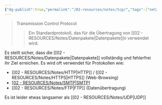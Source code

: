 ```yaml
---
{"dg-publish":true,"permalink":"/02-resources/notes/tcp/","tags":["netzwerk"],"noteIcon":"","updated":"2024-11-01T00:01:00.000+01:00"}
---
```


>Transmission Control Protocol 
>>Ein Standardprotokoll, das für die Übertragung von [[02 - RESOURCES/Notes/Datenpakete\|Datenpakete]]n verwendet wird.

Es stellt sicher, dass die [[02 - RESOURCES/Notes/Datenpakete\|Datenpakete]] vollständig und fehlerfrei ihr Ziel erreichen.
Es wird oft verwendet für Protokollen wie:
- [[02 - RESOURCES/Notes/HTTP\|HTTP]] / [[02 - RESOURCES/Notes/HTTPS\|HTTPS]] (Web-Browsing)
- [[02 - RESOURCES/Notes/SMTP\|SMTP]](E-Mail)
- [[02 - RESOURCES/Notes/FTP\|FTP]] (Datenübertragung)

Es ist leider etwas langsamer als [[02 - RESOURCES/Notes/UDP\|UDP]]

